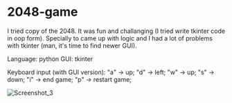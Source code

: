 # 2048-game

I tried copy of the 2048. It was fun and challanging (I tried write tkinter code in oop form). Specially to came up with logic and I had a lot of problems with tkinter (man, it's time to find newer GUI).

Language: python
GUI: tkinter

Keyboard input (with GUI version):
"a" -> up; 
"d" -> left; 
"w" -> up; 
"s" -> down; 
"i" -> end game; 
"p" -> restart game;

![Screenshot_3](https://user-images.githubusercontent.com/57571014/77689986-e83e3f00-6fa2-11ea-9ba3-aa744fdb05d0.png)
